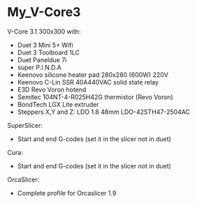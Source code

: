 # My_V-Core3
V-Core 3.1 300x300 with:
 - Duet 3 Mini 5+ Wifi
 - Duet 3 Toolboard 1LC
 - Duet Paneldue 7i
 - super P.I.N.D.A
 - Keenovo silicone heater pad 280x280 (600W) 220V
 - Keenovo C-Lin SSR 40A440VAC solid state relay
 - E3D Revo Voron hotend
 - Semitec 104NT-4-R025H42G thermistor (Revo Voron)
 - BondTech LGX Lite extruder
 - Steppers X,Y and Z: LDO 1.8 48mm LDO-42STH47-2504AC

SuperSlicer:
 - Start and end G-codes (set it in the slicer not in duet)

Cura:
 - Start and end G-codes (set it in the slicer not in duet)

OrcaSlicer:
 - Complete profile for Orcaslicer 1.9 
